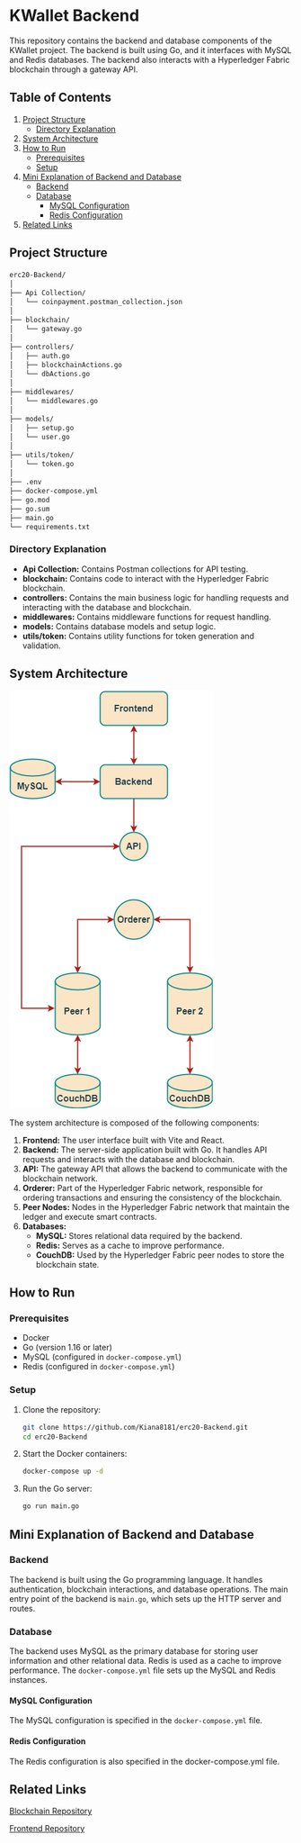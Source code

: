 # KWallet Backend

This repository contains the backend and database components of the KWallet project. The backend is built using Go, and it interfaces with MySQL and Redis databases. The backend also interacts with a Hyperledger Fabric blockchain through a gateway API.

## Table of Contents

1. [Project Structure](#project-structure)
   - [Directory Explanation](#directory-explanation)
2. [System Architecture](#system-architecture)
3. [How to Run](#how-to-run)
   - [Prerequisites](#prerequisites)
   - [Setup](#setup)
4. [Mini Explanation of Backend and Database](#mini-explanation-of-backend-and-database)
   - [Backend](#backend)
   - [Database](#database)
     - [MySQL Configuration](#mysql-configuration)
     - [Redis Configuration](#redis-configuration)
5. [Related Links](#related-links)

## Project Structure

```plaintext
erc20-Backend/
│
├── Api Collection/
│   └── coinpayment.postman_collection.json
│
├── blockchain/
│   └── gateway.go
│
├── controllers/
│   ├── auth.go
│   ├── blockchainActions.go
│   └── dbActions.go
│
├── middlewares/
│   └── middlewares.go
│
├── models/
│   ├── setup.go
│   └── user.go
│
├── utils/token/
│   └── token.go
│
├── .env
├── docker-compose.yml
├── go.mod
├── go.sum
├── main.go
└── requirements.txt
```

### Directory Explanation

- **Api Collection:** Contains Postman collections for API testing.
- **blockchain:** Contains code to interact with the Hyperledger Fabric blockchain.
- **controllers:** Contains the main business logic for handling requests and interacting with the database and blockchain.
- **middlewares:** Contains middleware functions for request handling.
- **models:** Contains database models and setup logic.
- **utils/token:** Contains utility functions for token generation and validation.

## System Architecture

![System Architecture](./architecture.png)

The system architecture is composed of the following components:

1. **Frontend:** The user interface built with Vite and React.
2. **Backend:** The server-side application built with Go. It handles API requests and interacts with the database and blockchain.
3. **API:** The gateway API that allows the backend to communicate with the blockchain network.
4. **Orderer:** Part of the Hyperledger Fabric network, responsible for ordering transactions and ensuring the consistency of the blockchain.
5. **Peer Nodes:** Nodes in the Hyperledger Fabric network that maintain the ledger and execute smart contracts.
6. **Databases:**
    - **MySQL:** Stores relational data required by the backend.
    - **Redis:** Serves as a cache to improve performance.
    - **CouchDB:** Used by the Hyperledger Fabric peer nodes to store the blockchain state.


## How to Run

### Prerequisites

- Docker
- Go (version 1.16 or later)
- MySQL (configured in `docker-compose.yml`)
- Redis (configured in `docker-compose.yml`)

### Setup

1. Clone the repository:

    ```bash
    git clone https://github.com/Kiana8181/erc20-Backend.git
    cd erc20-Backend
    ```

2. Start the Docker containers:

    ```bash
    docker-compose up -d
    ```

3. Run the Go server:

    ```bash
    go run main.go
    ```

## Mini Explanation of Backend and Database

### Backend

The backend is built using the Go programming language. It handles authentication, blockchain interactions, and database operations. The main entry point of the backend is `main.go`, which sets up the HTTP server and routes.

### Database

The backend uses MySQL as the primary database for storing user information and other relational data. Redis is used as a cache to improve performance. The `docker-compose.yml` file sets up the MySQL and Redis instances.

#### MySQL Configuration

The MySQL configuration is specified in the `docker-compose.yml` file.

#### Redis Configuration

The Redis configuration is also specified in the docker-compose.yml file.

## Related Links
[Blockchain Repository](https://github.com/Kiana8181/erc20-Blockchain)


[Frontend Repository](https://github.com/Kiana8181/erc20-Frontend)
